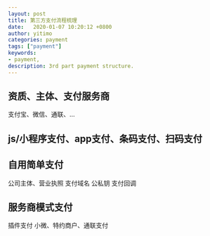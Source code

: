 ```yaml
---
layout: post
title: 第三方支付流程梳理
date:   2020-01-07 10:20:12 +0800
author: yitimo
categories: payment
tags: ["payment"]
keywords:
- payment,
description: 3rd part payment structure.
---
```


## 资质、主体、支付服务商

支付宝、微信、通联、...

## js/小程序支付、app支付、条码支付、扫码支付

## 自用简单支付

公司主体、营业执照
支付域名
公私钥
支付回调

## 服务商模式支付

插件支付
小微、特约商户、通联支付
